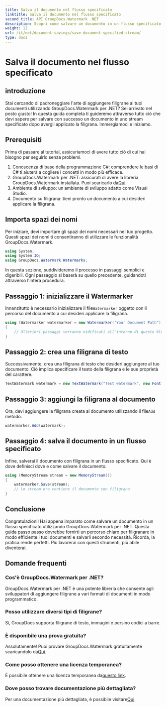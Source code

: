 ```yaml
---
title: Salva il documento nel flusso specificato
linktitle: Salva il documento nel flusso specificato
second_title: API GroupDocs.Watermark .NET
description: Scopri come salvare un documento in un flusso specificato utilizzando GroupDocs.Watermark per .NET con questa guida passo passo. Perfetto per sviluppatori di tutti i livelli.
weight: 12
url: /it/net/document-savings/save-document-specified-stream/
type: docs
---
```

# Salva il documento nel flusso specificato

## introduzione
Stai cercando di padroneggiare l'arte di aggiungere filigrane ai tuoi documenti utilizzando GroupDocs.Watermark per .NET? Sei arrivato nel posto giusto! In questa guida completa ti guideremo attraverso tutto ciò che devi sapere per salvare con successo un documento in uno stream specificato dopo avergli applicato la filigrana. Immergiamoci e iniziamo.
## Prerequisiti
Prima di passare al tutorial, assicuriamoci di avere tutto ciò di cui hai bisogno per seguirlo senza problemi.
1. Conoscenza di base della programmazione C#: comprendere le basi di C# ti aiuterà a cogliere i concetti in modo più efficace.
2.  GroupDocs.Watermark per .NET: assicurati di avere la libreria GroupDocs.Watermark installata. Puoi scaricarlo da[Qui](https://releases.groupdocs.com/Watermark/net/).
3. Ambiente di sviluppo: un ambiente di sviluppo adatto come Visual Studio.
4. Documento su filigrana: tieni pronto un documento a cui desideri applicare la filigrana.
## Importa spazi dei nomi
Per iniziare, devi importare gli spazi dei nomi necessari nel tuo progetto. Questi spazi dei nomi ti consentiranno di utilizzare le funzionalità GroupDocs.Watermark.
```csharp
using System;
using System.IO;
using GroupDocs.Watermark.Watermarks;
```
In questa sezione, suddivideremo il processo in passaggi semplici e digeribili. Ogni passaggio si baserà su quello precedente, guidandoti attraverso l'intera procedura.
## Passaggio 1: inizializzare il Watermarker
 Innanzitutto è necessario inizializzare il file`Watermarker` oggetto con il percorso del documento a cui desideri applicare la filigrana.
```csharp
using (Watermarker watermarker = new Watermarker("Your Document Path"))
{
    // Ulteriori passaggi verranno nidificati all'interno di questo blocco
}
```
## Passaggio 2: crea una filigrana di testo
Successivamente, crea una filigrana di testo che desideri aggiungere al tuo documento. Ciò implica specificare il testo della filigrana e le sue proprietà del carattere.
```csharp
TextWatermark watermark = new TextWatermark("Test watermark", new Font("Arial", 12));
```
## Passaggio 3: aggiungi la filigrana al documento
 Ora, devi aggiungere la filigrana creata al documento utilizzando il file`Add` metodo.
```csharp
watermarker.Add(watermark);
```
## Passaggio 4: salva il documento in un flusso specificato
Infine, salverai il documento con filigrana in un flusso specificato. Qui è dove definisci dove e come salvare il documento.
```csharp
using (MemoryStream stream = new MemoryStream())
{
    watermarker.Save(stream);
    // Lo stream ora contiene il documento con filigrana
}
```
## Conclusione
Congratulazioni! Hai appena imparato come salvare un documento in un flusso specificato utilizzando GroupDocs.Watermark per .NET. Questa guida passo passo dovrebbe fornirti un percorso chiaro per filigranare in modo efficiente i tuoi documenti e salvarli secondo necessità. Ricorda, la pratica rende perfetti. Più lavorerai con questi strumenti, più abile diventerai.
## Domande frequenti
### Cos'è GroupDocs.Watermark per .NET?
GroupDocs.Watermark per .NET è una potente libreria che consente agli sviluppatori di aggiungere filigrane a vari formati di documenti in modo programmatico.
### Posso utilizzare diversi tipi di filigrane?
Sì, GroupDocs supporta filigrane di testo, immagini e persino codici a barre.
### È disponibile una prova gratuita?
 Assolutamente! Puoi provare GroupDocs.Watermark gratuitamente scaricandolo da[Qui](https://releases.groupdocs.com/).
### Come posso ottenere una licenza temporanea?
 È possibile ottenere una licenza temporanea da[questo link](https://purchase.groupdocs.com/temporary-license/).
### Dove posso trovare documentazione più dettagliata?
 Per una documentazione più dettagliata, è possibile visitare[Qui](https://tutorials.groupdocs.com/Watermark/net/).